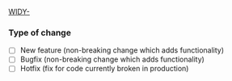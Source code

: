 [WIDY-](https://binarycapsule.atlassian.net/browse/WIDY-)

### Type of change

- [ ] New feature (non-breaking change which adds functionality)
- [ ] Bugfix (non-breaking change which adds functionality)
- [ ] Hotfix (fix for code currently broken in production)

